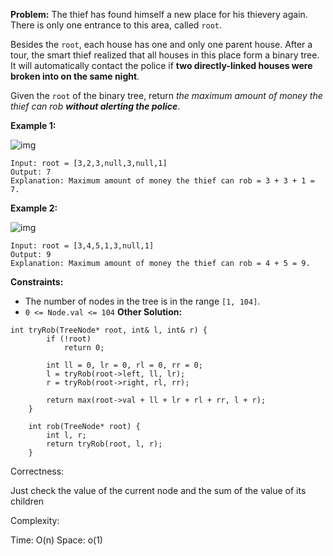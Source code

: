 **Problem:**
The thief has found himself a new place for his thievery again. There is only one entrance to this area, called `root`.

Besides the `root`, each house has one and only one parent house. After a tour, the smart thief realized that all houses in this place form a binary tree. It will automatically contact the police if **two directly-linked houses were broken into on the same night**.

Given the `root` of the binary tree, return *the maximum amount of money the thief can rob **without alerting the police***.

 

**Example 1:**

![img](https://assets.leetcode.com/uploads/2021/03/10/rob1-tree.jpg)

```
Input: root = [3,2,3,null,3,null,1]
Output: 7
Explanation: Maximum amount of money the thief can rob = 3 + 3 + 1 = 7.
```

**Example 2:**

![img](https://assets.leetcode.com/uploads/2021/03/10/rob2-tree.jpg)

```
Input: root = [3,4,5,1,3,null,1]
Output: 9
Explanation: Maximum amount of money the thief can rob = 4 + 5 = 9.
```

 

**Constraints:**

- The number of nodes in the tree is in the range `[1, 104]`.
- `0 <= Node.val <= 104`
**Other Solution:**
```
int tryRob(TreeNode* root, int& l, int& r) {
        if (!root)
            return 0;
            
        int ll = 0, lr = 0, rl = 0, rr = 0;
        l = tryRob(root->left, ll, lr);
        r = tryRob(root->right, rl, rr);
        
        return max(root->val + ll + lr + rl + rr, l + r);
    }

    int rob(TreeNode* root) {
        int l, r;
        return tryRob(root, l, r);
    }
```
Correctness:

Just check the value of the current node and the sum of the value of its children

Complexity:

Time: O(n)
Space: o(1)